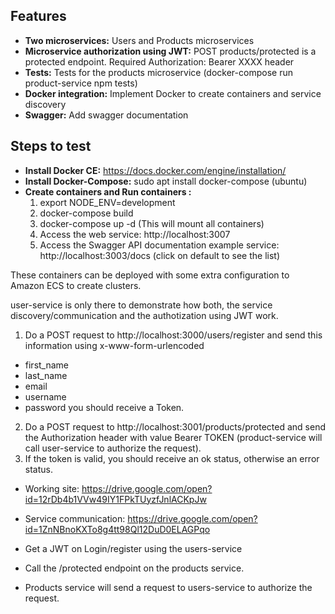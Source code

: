 ## Features
- **Two microservices:** Users and Products microservices
- **Microservice authorization using JWT:** POST products/protected is a protected endpoint. Required Authorization: Bearer XXXX header
- **Tests:** Tests for the products microservice (docker-compose run product-service npm tests)
- **Docker integration:** Implement Docker to create containers and service discovery
- **Swagger:** Add swagger documentation

## Steps to test
- **Install Docker CE:** https://docs.docker.com/engine/installation/
- **Install Docker-Compose:** sudo apt install docker-compose (ubuntu)
- **Create containers and Run containers :**
    1. export NODE_ENV=development
    2. docker-compose build
    3. docker-compose up -d (This will mount all containers)
    4. Access the web service: http://localhost:3007
    5. Access the Swagger API documentation example service: http://localhost:3003/docs (click on default to see the list)

These containers can be deployed with some extra configuration to Amazon ECS to create clusters.

user-service is only there to demonstrate how both, the service discovery/communication and the authotization using JWT work.
1. Do a POST request to http://localhost:3000/users/register and send this information using x-www-form-urlencoded
 - first_name
 - last_name
 - email
 - username
 - password
you should receive a Token.
2. Do a POST request to http://localhost:3001/products/protected and send the Authorization header with value Bearer TOKEN (product-service will call user-service to authorize the request).
3. If the token is valid, you should receive an ok status, otherwise an error status.

- Working site: https://drive.google.com/open?id=12rDb4b1VVw49IY1FPkTUyzfJnlACKpJw

- Service communication: https://drive.google.com/open?id=1ZnNBnoKXTo8g4tt98Ql12DuD0ELAGPqo
 - Get a JWT on Login/register using the users-service
 - Call the /protected endpoint on the products service.
 - Products service will send a request to users-service to authorize the request.
